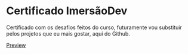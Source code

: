 # Certificado ImersãoDev

Certificado com os desafios feitos do curso, futuramente vou substituir pelos projetos que eu mais gostar, aqui do Github.

[Preview](https://codepen.io/rafaeldellaquila/full/zYNdmRj)
